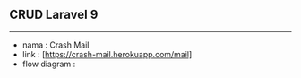 ## CRUD Laravel 9

<hr>


- nama : Crash Mail
- link : [https://crash-mail.herokuapp.com/mail]
- flow diagram :


